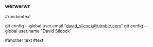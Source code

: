 ### werwerwr

#randomtext

  git config --global user.email "david_silcock@trimble.com"
  git config --global user.name "David Silcock"

  #another text
  #text